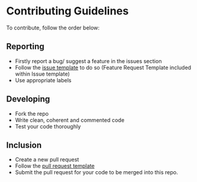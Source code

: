 # Contributing Guidelines
To contribute, follow the order below:

## Reporting
- Firstly report a bug/ suggest a feature in the issues section
- Follow the [issue template](https://github.com/vedantpuri/pyosphere/blob/master/.github/ISSUE_TEMPLATE.md) to do so (Feature Request Template included within Issue template)
- Use appropriate labels

## Developing
- Fork the repo
- Write clean, coherent and commented code
- Test your code thoroughly

## Inclusion
- Create a new pull request
- Follow the [pull request template](https://github.com/vedantpuri/pyosphere/blob/master/.github/PULL_REQUEST_TEMPLATE.md)
- Submit the pull request for your code to be merged into this repo.

